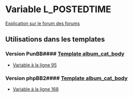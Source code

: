 # Variable L_POSTEDTIME
[Explication sur le forum des forums](http://forum.forumactif.com/t294113-listing-des-variables#L_POSTEDTIME)
## Utilisations dans les templates
### Version PunBB#### [Template album_cat_body](punbb/album_cat_body.md)
* [Variable à la ligne 95](../punbb/album_cat_body.tpl#L95)
### Version phpBB2#### [Template album_cat_body](subsilver/album_cat_body.md)
* [Variable à la ligne 168](../subsilver/album_cat_body.tpl#L168)